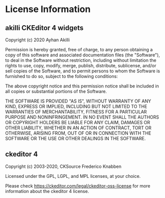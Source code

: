 # License Information

## akilli CKEditor 4 widgets

Copyright (c) 2020 Ayhan Akilli

Permission is hereby granted, free of charge, to any person obtaining a copy of this software and associated documentation files (the "Software"), to deal in the Software without restriction, including without limitation the rights to use, copy, modify, merge, publish, distribute, sublicense, and/or sell copies of the Software, and to permit persons to whom the Software is furnished to do so, subject to the following conditions:

The above copyright notice and this permission notice shall be included in all copies or substantial portions of the Software.

THE SOFTWARE IS PROVIDED "AS IS", WITHOUT WARRANTY OF ANY KIND, EXPRESS OR IMPLIED, INCLUDING BUT NOT LIMITED TO THE WARRANTIES OF MERCHANTABILITY, FITNESS FOR A PARTICULAR PURPOSE AND NONINFRINGEMENT. IN NO EVENT SHALL THE AUTHORS OR COPYRIGHT HOLDERS BE LIABLE FOR ANY CLAIM, DAMAGES OR OTHER LIABILITY, WHETHER IN AN ACTION OF CONTRACT, TORT OR OTHERWISE, ARISING FROM, OUT OF OR IN CONNECTION WITH THE SOFTWARE OR THE USE OR OTHER DEALINGS IN THE SOFTWARE.

## ckeditor 4

Copyright (c) 2003-2020, CKSource Frederico Knabben

Licensed under the GPL, LGPL, and MPL licenses, at your choice.

Please check https://ckeditor.com/legal/ckeditor-oss-license for more information about the ckeditor 4 license.
